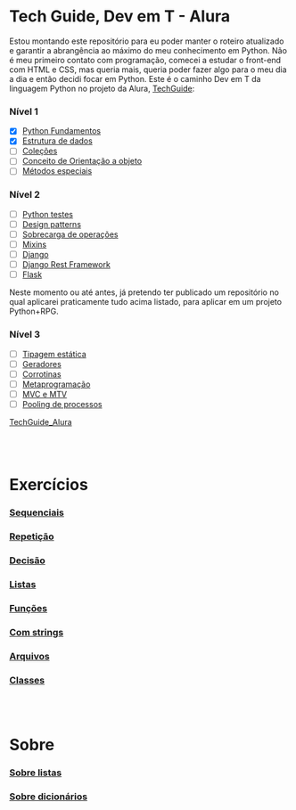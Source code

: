 ﻿# **Tech Guide, Dev em T - Alura**

Estou montando este repositório para eu poder manter o roteiro atualizado e garantir a abrangência ao máximo do meu conhecimento em Python. Não é meu primeiro contato com programação, comecei a estudar o front-end com HTML e CSS, mas queria mais, queria poder fazer algo para o meu dia a dia e então decidi focar em Python. Este é o caminho Dev em T da linguagem Python no projeto da Alura, [TechGuide](https://techguide.sh/):

### Nível 1

- [x] [Python Fundamentos](https://github.com/MiguelHCJS/Journey_Python/blob/master/niveis_techGuide/nivel1/00_python-fundamentos.md)
- [x] [Estrutura de dados](https://github.com/MiguelHCJS/Journey_Python/blob/master/niveis_techGuide/nivel1/01_estrutura_de_dados.md)
- [ ] [Coleções]()
- [ ] [Conceito de Orientação a objeto]()
- [ ] [Métodos especiais]()

### Nível 2

- [ ] [Python testes]()
- [ ] [Design patterns]()
- [ ] [Sobrecarga de operações]()
- [ ] [Mixins]()
- [ ] [Django]()
- [ ] [Django Rest Framework]()
- [ ] [Flask]()

Neste momento ou até antes, já pretendo ter publicado um repositório no qual aplicarei praticamente tudo acima listado, para aplicar em um projeto Python+RPG.

### Nível 3

- [ ] [Tipagem estática]()
- [ ] [Geradores]()
- [ ] [Corrotinas]()
- [ ] [Metaprogramação]()
- [ ] [MVC e MTV]()
- [ ] [Pooling de processos]()

[TechGuide_Alura](https://techguide.sh/pt-BR/path/python/)

<br><br>

# **Exercícios**

### [Sequenciais](https://github.com/MiguelHCJS/Journey_Python/blob/master/exercicios/estrutura%20sequencial/exerc%C3%ADcios_estruturaSequencial.py)

### [Repetição](https://github.com/MiguelHCJS/Journey_Python/blob/master/exercicios/estrutura%20de%20repeti%C3%A7%C3%A3o/exerc%C3%ADcios_estruturaDeRepeti%C3%A7%C3%A3o.py)

### [Decisão](https://github.com/MiguelHCJS/Journey_Python/blob/master/exercicios/estrutura%20de%20decisao/exerc%C3%ADcios_estruturaDeDecisao.py)

### [Listas]()

### [Funções]()

### [Com strings]()

### [Arquivos]()

### [Classes]()

<br><br>

# **Sobre**

### [Sobre listas]()

### [Sobre dicionários]()
